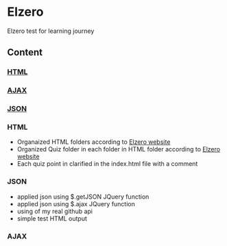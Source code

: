 # Elzero
Elzero test for learning journey

## **Content**

### [HTML](#HTML)
### [AJAX](#AJAX)
### [JSON](#JSON)

### HTML
* Organaized HTML folders according to [Elzero website](https://elzero.org/category/courses/html-course/)
* Organized Quiz folder in each folder in HTML folder according to [Elzero website](https://elzero.org/category/assignments/html-assignments/)
* Each quiz point in clarified in the index.html file with a comment

### JSON
* applied json using $.getJSON JQuery function
* applied json using $.ajax JQuery function
* using of my real github api
* simple test HTML output

### AJAX


